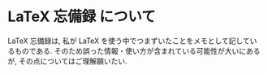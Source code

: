 # LaTeX 忘備録 について

LaTeX 忘備録は, 私が LaTeX を使う中でつまずいたことをメモとして記しているものである. そのため誤った情報・使い方が含まれている可能性が大いにあるが, その点についてはご理解願いたい.  